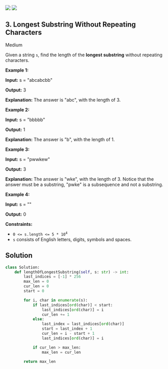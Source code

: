 [![](https://img.shields.io/github/stars/LeetCode-in-Python/LeetCode-in-Python?label=Stars&style=flat-square)](https://github.com/LeetCode-in-Python/LeetCode-in-Python)
[![](https://img.shields.io/github/forks/LeetCode-in-Python/LeetCode-in-Python?label=Fork%20me%20on%20GitHub%20&style=flat-square)](https://github.com/LeetCode-in-Python/LeetCode-in-Python/fork)

## 3\. Longest Substring Without Repeating Characters

Medium

Given a string `s`, find the length of the **longest substring** without repeating characters.

**Example 1:**

**Input:** s = "abcabcbb"

**Output:** 3

**Explanation:** The answer is "abc", with the length of 3. 

**Example 2:**

**Input:** s = "bbbbb"

**Output:** 1

**Explanation:** The answer is "b", with the length of 1. 

**Example 3:**

**Input:** s = "pwwkew"

**Output:** 3

**Explanation:** The answer is "wke", with the length of 3. Notice that the answer must be a substring, "pwke" is a subsequence and not a substring. 

**Example 4:**

**Input:** s = ""

**Output:** 0 

**Constraints:**

*   <code>0 <= s.length <= 5 * 10<sup>4</sup></code>
*   `s` consists of English letters, digits, symbols and spaces.



## Solution

```python
class Solution:
    def lengthOfLongestSubstring(self, s: str) -> int:
        last_indices = [-1] * 256
        max_len = 0
        cur_len = 0
        start = 0

        for i, char in enumerate(s):
            if last_indices[ord(char)] < start:
                last_indices[ord(char)] = i
                cur_len += 1
            else:
                last_index = last_indices[ord(char)]
                start = last_index + 1
                cur_len = i - start + 1
                last_indices[ord(char)] = i

            if cur_len > max_len:
                max_len = cur_len

        return max_len
```